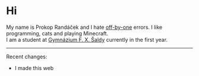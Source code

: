 # Hi
My name is Prokop Randáček and I hate [off-by-one](https://en.wikipedia.org/wiki/Off-by-one_error) errors. I like programming, cats and playing Minecraft.  
I am a student at [Gymnázium F. X. Šaldy](https://gfxs.cz) currently in the first year.
******
Recent changes:

- I made this web <!-- TODO generate this from py -->
